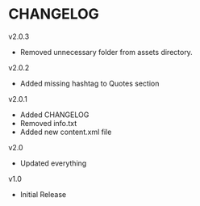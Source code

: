 # CHANGELOG

v2.0.3

* Removed unnecessary folder from assets directory.

v2.0.2

* Added missing hashtag to Quotes section

v2.0.1

* Added CHANGELOG
* Removed info.txt
* Added new content.xml file

v2.0

* Updated everything

v1.0

* Initial Release
